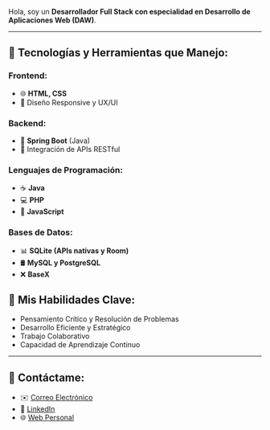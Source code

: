 Hola, soy un **Desarrollador Full Stack con especialidad en Desarrollo de Aplicaciones Web (DAW)**.

---

## 🚀 **Tecnologías y Herramientas que Manejo:**

### **Frontend:**
- 🌐 **HTML, CSS**
- 🎨 Diseño Responsive y UX/UI

### **Backend:**

- 🧩 **Spring Boot** (Java)
- 🔗 Integración de APIs RESTful

### **Lenguajes de Programación:**
- ☕ **Java**
- 💻 **PHP**
- 📌 **JavaScript**

### **Bases de Datos:**
- 📊 **SQLite (APIs nativas y Room)**
- 🛢️ **MySQL y PostgreSQL**
- ❌ **BaseX**

## 🎯 **Mis Habilidades Clave:**
- Pensamiento Crítico y Resolución de Problemas
- Desarrollo Eficiente y Estratégico
- Trabajo Colaborativo
- Capacidad de Aprendizaje Continuo

---

## 🔗 **Contáctame:**
- ✉️ [Correo Electrónico](mailto:josmenmar3@alu.edu.gva.es)
- 💼 [LinkedIn](https://www.linkedin.com/in/josemeneu)
- 🌐 [Web Personal](https://josemeneu.com)

